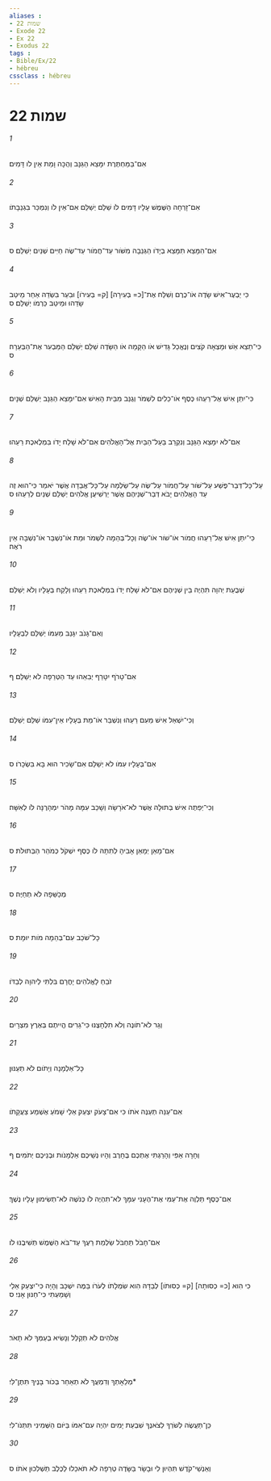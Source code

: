 ```yaml
---
aliases : 
- שמות 22
- Exode 22
- Ex 22
- Exodus 22
tags : 
- Bible/Ex/22
- hébreu
cssclass : hébreu
---
```


# שמות 22

###### 1
אִם־בַּמַּחְתֶּרֶת יִמָּצֵא הַגַּנָּב וְהֻכָּה וָמֵת אֵין לֹו דָּמִים׃
###### 2
אִם־זָרְחָה הַשֶּׁמֶשׁ עָלָיו דָּמִים לֹו שַׁלֵּם יְשַׁלֵּם אִם־אֵין לֹו וְנִמְכַּר בִּגְנֵבָתֹו׃
###### 3
אִם־הִמָּצֵא תִמָּצֵא בְיָדֹו הַגְּנֵבָה מִשֹּׁור עַד־חֲמֹור עַד־שֶׂה חַיִּים שְׁנַיִם יְשַׁלֵּם׃ ס
###### 4
כִּי יַבְעֶר־אִישׁ שָׂדֶה אֹו־כֶרֶם וְשִׁלַּח אֶת־[כ= בְּעִירָה] [ק= בְּעִירֹו] וּבִעֵר בִּשְׂדֵה אַחֵר מֵיטַב שָׂדֵהוּ וּמֵיטַב כַּרְמֹו יְשַׁלֵּם׃ ס
###### 5
כִּי־תֵצֵא אֵשׁ וּמָצְאָה קֹצִים וְנֶאֱכַל גָּדִישׁ אֹו הַקָּמָה אֹו הַשָּׂדֶה שַׁלֵּם יְשַׁלֵּם הַמַּבְעִר אֶת־הַבְּעֵרָה׃ ס
###### 6
כִּי־יִתֵּן אִישׁ אֶל־רֵעֵהוּ כֶּסֶף אֹו־כֵלִים לִשְׁמֹר וְגֻנַּב מִבֵּית הָאִישׁ אִם־יִמָּצֵא הַגַּנָּב יְשַׁלֵּם שְׁנָיִם׃
###### 7
אִם־לֹא יִמָּצֵא הַגַּנָּב וְנִקְרַב בַּעַל־הַבַּיִת אֶל־הָאֱלֹהִים אִם־לֹא שָׁלַח יָדֹו בִּמְלֶאכֶת רֵעֵהוּ׃
###### 8
עַל־כָּל־דְּבַר־פֶּשַׁע עַל־שֹׁור עַל־חֲמֹור עַל־שֶׂה עַל־שַׂלְמָה עַל־כָּל־אֲבֵדָה אֲשֶׁר יֹאמַר כִּי־הוּא זֶה עַד הָאֱלֹהִים יָבֹא דְּבַר־שְׁנֵיהֶם אֲשֶׁר יַרְשִׁיעֻן אֱלֹהִים יְשַׁלֵּם שְׁנַיִם לְרֵעֵהוּ׃ ס
###### 9
כִּי־יִתֵּן אִישׁ אֶל־רֵעֵהוּ חֲמֹור אֹו־שֹׁור אֹו־שֶׂה וְכָל־בְּהֵמָה לִשְׁמֹר וּמֵת אֹו־נִשְׁבַּר אֹו־נִשְׁבָּה אֵין רֹאֶה׃
###### 10
שְׁבֻעַת יְהוָה תִּהְיֶה בֵּין שְׁנֵיהֶם אִם־לֹא שָׁלַח יָדֹו בִּמְלֶאכֶת רֵעֵהוּ וְלָקַח בְּעָלָיו וְלֹא יְשַׁלֵּם׃
###### 11
וְאִם־גָּנֹב יִגָּנֵב מֵעִמֹּו יְשַׁלֵּם לִבְעָלָיו׃
###### 12
אִם־טָרֹף יִטָּרֵף יְבִאֵהוּ עֵד הַטְּרֵפָה לֹא יְשַׁלֵּם׃ ף
###### 13
וְכִי־יִשְׁאַל אִישׁ מֵעִם רֵעֵהוּ וְנִשְׁבַּר אֹו־מֵת בְּעָלָיו אֵין־עִמֹּו שַׁלֵּם יְשַׁלֵּם׃
###### 14
אִם־בְּעָלָיו עִמֹּו לֹא יְשַׁלֵּם אִם־שָׂכִיר הוּא בָּא בִּשְׂכָרֹו׃ ס
###### 15
וְכִי־יְפַתֶּה אִישׁ בְּתוּלָה אֲשֶׁר לֹא־אֹרָשָׂה וְשָׁכַב עִמָּהּ מָהֹר יִמְהָרֶנָּה לֹּו לְאִשָּׁה׃
###### 16
אִם־מָאֵן יְמָאֵן אָבִיהָ לְתִתָּהּ לֹו כֶּסֶף יִשְׁקֹל כְּמֹהַר הַבְּתוּלֹת׃ ס
###### 17
מְכַשֵּׁפָה לֹא תְחַיֶּה׃ ס
###### 18
כָּל־שֹׁכֵב עִם־בְּהֵמָה מֹות יוּמָת׃ ס
###### 19
זֹבֵחַ לָאֱלֹהִים יָחֳרָם בִּלְתִּי לַיהוָה לְבַדֹּו׃
###### 20
וְגֵר לֹא־תֹונֶה וְלֹא תִלְחָצֶנּוּ כִּי־גֵרִים הֱיִיתֶם בְּאֶרֶץ מִצְרָיִם׃
###### 21
כָּל־אַלְמָנָה וְיָתֹום לֹא תְעַנּוּן׃
###### 22
אִם־עַנֵּה תְעַנֶּה אֹתֹו כִּי אִם־צָעֹק יִצְעַק אֵלַי שָׁמֹעַ אֶשְׁמַע צַעֲקָתֹו׃
###### 23
וְחָרָה אַפִּי וְהָרַגְתִּי אֶתְכֶם בֶּחָרֶב וְהָיוּ נְשֵׁיכֶם אַלְמָנֹות וּבְנֵיכֶם יְתֹמִים׃ ף
###### 24
אִם־כֶּסֶף תַּלְוֶה אֶת־עַמִּי אֶת־הֶעָנִי עִמָּךְ לֹא־תִהְיֶה לֹו כְּנֹשֶׁה לֹא־תְשִׂימוּן עָלָיו נֶשֶׁךְ׃
###### 25
אִם־חָבֹל תַּחְבֹּל שַׂלְמַת רֵעֶךָ עַד־בֹּא הַשֶּׁמֶשׁ תְּשִׁיבֶנּוּ לֹו׃
###### 26
כִּי הִוא [כ= כְסוּתָה] [ק= כְסוּתֹו] לְבַדָּהּ הִוא שִׂמְלָתֹו לְעֹרֹו בַּמֶּה יִשְׁכָּב וְהָיָה כִּי־יִצְעַק אֵלַי וְשָׁמַעְתִּי כִּי־חַנּוּן אָנִי׃ ס
###### 27
אֱלֹהִים לֹא תְקַלֵּל וְנָשִׂיא בְעַמְּךָ לֹא תָאֹר׃
###### 28
מְלֵאָתְךָ וְדִמְעֲךָ לֹא תְאַחֵר בְּכֹור בָּנֶיךָ תִּתֶּן־לִּי׃*
###### 29
כֵּן־תַּעֲשֶׂה לְשֹׁרְךָ לְצֹאנֶךָ שִׁבְעַת יָמִים יִהְיֶה עִם־אִמֹּו בַּיֹּום הַשְּׁמִינִי תִּתְּנֹו־לִי׃
###### 30
וְאַנְשֵׁי־קֹדֶשׁ תִּהְיוּן לִי וּבָשָׂר בַּשָּׂדֶה טְרֵפָה לֹא תֹאכֵלוּ לַכֶּלֶב תַּשְׁלִכוּן אֹתֹו׃ ס

